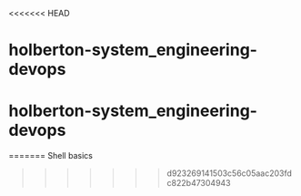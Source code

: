 <<<<<<< HEAD
# holberton-system_engineering-devops
# holberton-system_engineering-devops
=======
Shell basics
>>>>>>> d923269141503c56c05aac203fdc822b47304943
